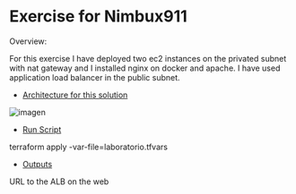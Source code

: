 # Exercise for Nimbux911

Overview:

For this exercise I have deployed two ec2 instances on the privated subnet with nat gateway and I installed nginx on docker and apache.
I have used application load balancer in the public subnet.

* [Architecture for this solution](#Architecture-for-this-solution)

![imagen](https://user-images.githubusercontent.com/58306637/158292098-b9823fba-2925-47e5-9799-6e30e92d6407.png)

* [Run Script](#Run-Script)

terraform apply -var-file=laboratorio.tfvars

* [Outputs](#Outputs)

URL to the ALB on the web
